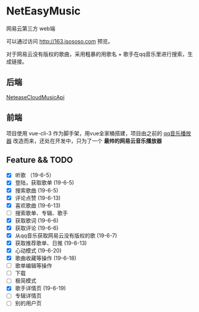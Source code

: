 # NetEasyMusic
网易云第三方 web端

可以通过访问 http://163.jsososo.com 预览。

对于网易云没有版权的歌曲，采用粗暴的用歌名 + 歌手在qq音乐里进行搜索，生成链接。

## 后端

[NeteaseCloudMusicApi](https://github.com/Binaryify/NeteaseCloudMusicApi)

## 前端

项目使用 vue-cli-3 作为脚手架，用vue全家桶搭建，项目由之前的 [qq音乐播放器](https://github.com/jsososo/music-player) 改造而来，还处在开发中，只为了一个 **最帅的网易云音乐播放器**


## Feature && TODO
- [x] 听歌 （19-6-5）
- [x] 登陆，获取歌单 (19-6-5)
- [x] 搜索歌曲 (19-6-5)
- [x] 评论点赞 (19-6-13)
- [x] 喜欢歌曲 (19-6-13)
- [ ] 搜索歌单、专辑、歌手
- [x] 获取歌词 (19-6-6)
- [x] 获取评论 (19-6-6)
- [x] 从qq音乐获取网易云没有版权的歌 (19-6-7)
- [x] 获取推荐歌单、日推 (19-6-13)
- [x] 心动模式 (19-6-20)
- [x] 歌曲收藏等操作 (19-6-18)
- [ ] 歌单编辑等操作
- [ ] 下载
- [ ] 极简模式
- [x] 歌手详情页 (19-6-19)
- [ ] 专辑详情页
- [ ] 别的用户页

